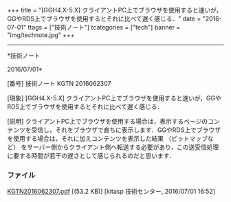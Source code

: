﻿+++
title = "[GGH4.X-5.X] クライアントPC上でブラウザを使用すると速いが，GGやRDS上でブラウザを使用するとそれに比べて遅く感じる．"
date = "2016-07-01"
ttags = ["技術ノート"]
tcategories = ["tech"]
banner = "img/technote.jpg"
+++

-----------------------------------------------------------------------------------------------------------------------------

*技術ノート

2016/07/01*


[番号]
技術ノート KGTN 2016062307

[現象]
[GGH4.X-5.X]
クライアントPC上でブラウザを使用すると速いが，GGやRDS上でブラウザを使用するとそれに比べて遅く感じる．

[説明]
クライアントPC上でブラウザを使用する場合は，表示するページのコンテンツを受信し，それをブラウザで直ちに表示します．GGやRDS上でブラウザを使用する場合は，それに加えコンテンツを表示した結果
（ビットマップなど）
をサーバー側からクライアント側へ転送する必要があり，この送受信処理に要する時間が若干の遅さとして感じられるのだと思います．


### ファイル

 
 


[KGTN2016062307.pdf](http://techreport.kitasp.net/attachments/download/2750/KGTN2016062307.pdf)
 [(53.2 KB)] [kitasp 技術センター, 2016/07/01
16:52]


 


 

